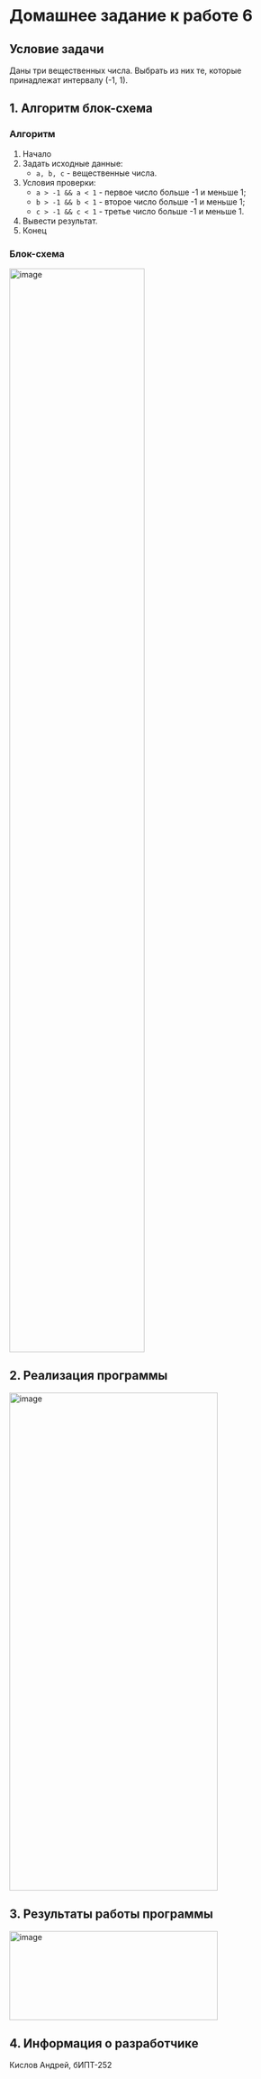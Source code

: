 # Домашнее задание к работе 6 #
## Условие задачи ##
Даны три вещественных числа. Выбрать из них те, которые принадлежат интервалу (-1, 1).
## 1. Алгоритм блок-схема ##
### Алгоритм ###
1. Начало
2. Задать исходные данные:
   * ``` a, b, c ``` - вещественные числа.
3. Условия проверки:
   * ``` a > -1 && a < 1 ``` - первое число больше -1 и меньше 1;
   * ``` b > -1 && b < 1 ``` - второе число больше -1 и меньше 1;
   * ``` c > -1 && c < 1 ``` - третье число больше -1 и меньше 1.
4. Вывести результат.
5. Конец
### Блок-схема ###
<img width="240" height="1924" alt="image" src="https://github.com/user-attachments/assets/bfbdbc07-6e16-454f-a34a-9a6f9554bb8a" />


## 2. Реализация программы ##
<img width="370" height="884" alt="image" src="https://github.com/user-attachments/assets/c05886b5-f339-4960-b9bc-171210b21589" />


## 3. Результаты работы программы ##
<img width="370" height="158" alt="image" src="https://github.com/user-attachments/assets/1ba10910-41d5-496b-abc0-fe1672633a88" />


## 4. Информация о разработчике ##
Кислов Андрей, бИПТ-252
